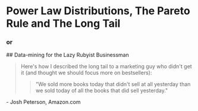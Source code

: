 <!SLIDE center transition=fade>
# Power Law Distributions, The Pareto Rule and The Long Tail
<h3 class='white'>or</h3>
## Data-mining for the Lazy Rubyist Businessman

<!SLIDE center bullets incremental transition=fade>
>Here's how I described the long tail to a marketing guy who didn't get it (and thought we should focus more on bestsellers): 
>>"We sold more books today that didn't sell at all yesterday than we sold today of all the books that did sell yesterday."

<p>- Josh Peterson, Amazon.com</p>
